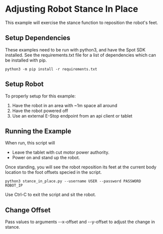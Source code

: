 <!--
Copyright (c) 2021 Boston Dynamics, Inc.  All rights reserved.

Downloading, reproducing, distributing or otherwise using the SDK Software
is subject to the terms and conditions of the Boston Dynamics Software
Development Kit License (20191101-BDSDK-SL).
-->

# Adjusting Robot Stance In Place

This example will exercise the stance function to reposition the robot's feet.

## Setup Dependencies
These examples need to be run with python3, and have the Spot SDK installed. See the requirements.txt file for a list of dependencies which can be installed with pip.
```
python3 -m pip install -r requirements.txt
```

## Setup Robot

To properly setup for this example:
1. Have the robot in an area with ~1m space all around
2. Have the robot powered off
3. Use an external E-Stop endpoint from an api client or tablet

## Running the Example

When run, this script will
* Leave the tablet with cut motor power authority.
* Power on and stand up the robot. 

Once standing, you will see the robot reposition its feet at the current body location to the foot offsets specied in the script.


```
python3 stance_in_place.py --username USER --password PASSWORD ROBOT_IP
```

Use Ctrl-C to exit the script and sit the robot. 

## Change Offset

Pass values to arguments --x-offset and --y-offset to adjust the change in stance.